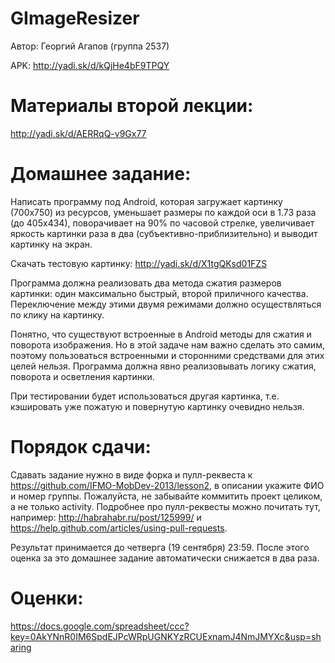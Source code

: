 GImageResizer
==================
Автор: Георгий Агапов (группа 2537)

APK: http://yadi.sk/d/kQjHe4bF9TPQY


Материалы второй лекции:
=======
http://yadi.sk/d/AERRqQ-v9Gx77

Домашнее задание:
=======
Написать программу под Android, которая загружает картинку (700х750) из ресурсов, уменьшает размеры по каждой оси в 1.73 раза (до 405х434), поворачивает на 90% по часовой стрелке, увеличивает яркость картинки раза в два (субъективно-приблизительно) и выводит картинку на экран.

Скачать тестовую картинку:
http://yadi.sk/d/X1tgQKsd01FZS

Программа должна реализовать два метода сжатия размеров картинки: один максимально быстрый, второй приличного качества. Переключение между этими двумя режимами должно осуществляться по клику на картинку.

Понятно, что существуют встроенные в Android методы для сжатия и поворота изображения. Но в этой задаче нам важно сделать это самим, поэтому пользоваться встроенными и сторонними средствами для этих целей нельзя. Программа должна явно реализовывать логику сжатия, поворота и осветления картинки.

При тестировании будет использоваться другая картинка, т.е. кэшировать уже пожатую и повернутую картинку очевидно нельзя.

Порядок сдачи:
=======
Сдавать задание нужно в виде форка и пулл-реквеста к https://github.com/IFMO-MobDev-2013/lesson2, в описании укажите ФИО и номер группы.
Пожалуйста, не забывайте коммитить проект целиком, а не только activity.
Подробнее про пулл-реквесты можно почитать тут, например: http://habrahabr.ru/post/125999/ и https://help.github.com/articles/using-pull-requests.

Результат принимается до четверга (19 сентября) 23:59. После этого оценка за это домашнее задание автоматически снижается в два раза.

Оценки:
=======
https://docs.google.com/spreadsheet/ccc?key=0AkYNnR0IM6SpdEJPcWRpUGNKYzRCUExnamJ4NmJMYXc&usp=sharing
